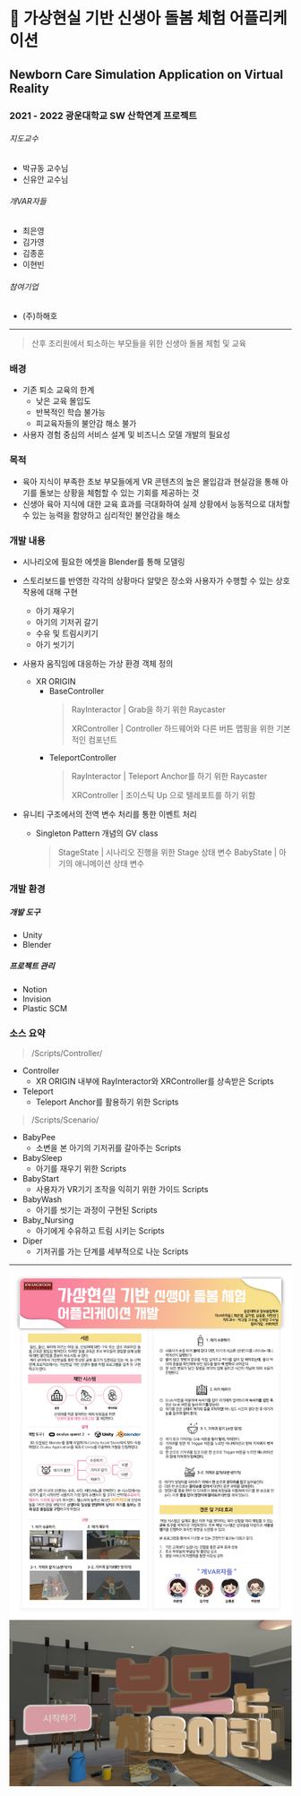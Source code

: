 # 👶 가상현실 기반 신생아 돌봄 체험 어플리케이션

## Newborn Care Simulation Application on Virtual Reality

### 2021 - 2022 광운대학교 SW 산학연계 프로젝트
###### 지도교수
- 박규동 교수님
- 신유안 교수님
###### 개VAR자들
- 최은영
- 김가영
- 김종훈
- 이현빈
###### 참여기업
- (주)하해호
---

> 산후 조리원에서 퇴소하는 부모들을 위한 신생아 돌봄 체험 및 교육

### 배경
- 기존 퇴소 교육의 한계
  + 낮은 교육 몰입도
  + 반복적인 학습 불가능
  + 피교육자들의 불안감 해소 불가
- 사용자 경험 중심의 서비스 설계 및 비즈니스 모델 개발의 필요성

### 목적
- 육아 지식이 부족한 초보 부모들에게 VR 콘텐츠의 높은 몰입감과 현실감을 통해 아기를 돌보는 상황을 체험할 수 있는 기회를 제공하는 것
- 신생아 육아 지식에 대한 교육 효과를 극대화하여 실제 상황에서 능동적으로 대처할 수 있는 능력을 함양하고 심리적인 불안감을 해소

### 개발 내용
- 시나리오에 필요한 에셋을 Blender를 통해 모델링
- 스토리보드를 반영한 각각의 상황마다 알맞은 장소와 사용자가 수행할 수 있는 상호작용에 대해 구현
  + 아기 재우기
  + 아기의 기저귀 갈기
  + 수유 및 트림시키기
  + 아기 씻기기

- 사용자 움직임에 대응하는 가상 환경 객체 정의
  - XR ORIGIN
    - BaseController
        > RayInteractor | Grab을 하기 위한 Raycaster
        >
        > XRController | Controller 하드웨어와 다른 버튼 맵핑을 위한 기본적인 컴포넌트
        >
    - TeleportController
        > RayInteractor | Teleport Anchor를 하기 위한 Raycaster
        > 
        > XRController | 조이스틱 Up 으로 텔레포트를 하기 위함
        >
- 유니티 구조에서의 전역 변수 처리를 통한 이벤트 처리
  - Singleton Pattern 개념의 GV class
    > StageState | 시나리오 진행을 위한 Stage 상태 변수
    > BabyState | 아기의 애니메이션 상태 변수

### 개발 환경

##### 개발 도구
- Unity
- Blender

##### 프로젝트 관리
- Notion
- Invision
- Plastic SCM

### 소스 요약
> /Scripts/Controller/
- Controller
  - XR ORIGIN 내부에 RayInteractor와 XRController를 상속받은 Scripts
- Teleport
  - Teleport Anchor를 활용하기 위한 Scripts

> /Scripts/Scenario/
- BabyPee
  - 소변을 본 아기의 기저귀를 갈아주는 Scripts
- BabySleep
  - 아기를 재우기 위한 Scripts
- BabyStart
  - 사용자가 VR기기 조작을 익히기 위한 가이드 Scripts
- BabyWash
  - 아기를 씻기는 과정이 구현된 Scripts
- Baby_Nursing
  - 아기에게 수유하고 트림 시키는 Scripts
- Diper
  - 기저귀를 가는 단계를 세부적으로 나눈 Scripts
  
 ---
 
 ![포스터 이미지](./poster.JPG)
 ![실행 메인 화면](./main.png)
